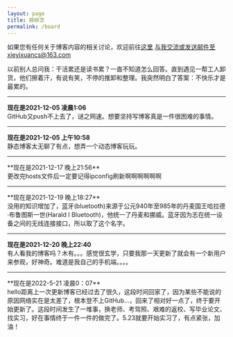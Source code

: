 ```yaml
---
layout: page
title: 碎碎念
permalink: /board
---
```


如果您有任何关于博客内容的相关讨论，欢迎前往<a href="https://github.com/Jessica-xyx/Jessica-xyx.github.io/discussions" class="external" target="_blank">这里</a> 与我交流或发送邮件至xieyixuancs@163.com

<p> </p>
以前别人总问我：干活累还是读书累？一直不知道怎么回答。直到遇见一帮工人卸货，他们擦着汗，有说有笑，不停的推卸和整理。我突然明白了答案：不快乐才是最累的。

<p> </p>
<HR>

**现在是2021-12-05 凌晨1:06**<br>
GitHub又push不上去了，谜之网速。想要坚持写博客真是一件很困难的事情。

<HR>

**现在是2021-12-05 上午10:58**<br>
静态博客太无聊了有点，想弄一个动态博客玩玩。

<HR>
**现在是2021-12-17 晚上21:56**<br>
更改完hosts文件后一定要记得ipconfig刷新啊啊啊啊啊啊

<HR>
**现在是2021-12-19 晚上18:27**<br>
没用的知识增加了，蓝牙(bluetooth)来源于公元940年至985年的丹麦国王哈拉德·布鲁图斯一世(Harald I Bluetooth)，他统一了丹麦和挪威。蓝牙因为志在统一设备之间的无线连接接口，所以取了这个名字。

<HR>

**现在是2021-12-20 晚上22:40**<br>
有人看我的博客吗？木有。。。感觉很玄学，只要我那一天更新了就会有一个新用户来参观，好神奇。难道是我自己的手机端。。。。



<hr>
**现在是2022-5-21 凌晨0：07**<br>
hello距离上一次更新博客已经过去了很久，这段时间回家了，因为某些不能说的原因网络实在是太差了，根本登不上GitHub...，回来了相对好一点了，终于要开始更新了。这段时间发生了一堆事，换老师、考驾照、艰难的返校、写毕业论文、找实习，好在事情终于一件一件的做完了。5.23就要开始实习了，有点紧张，加油！

